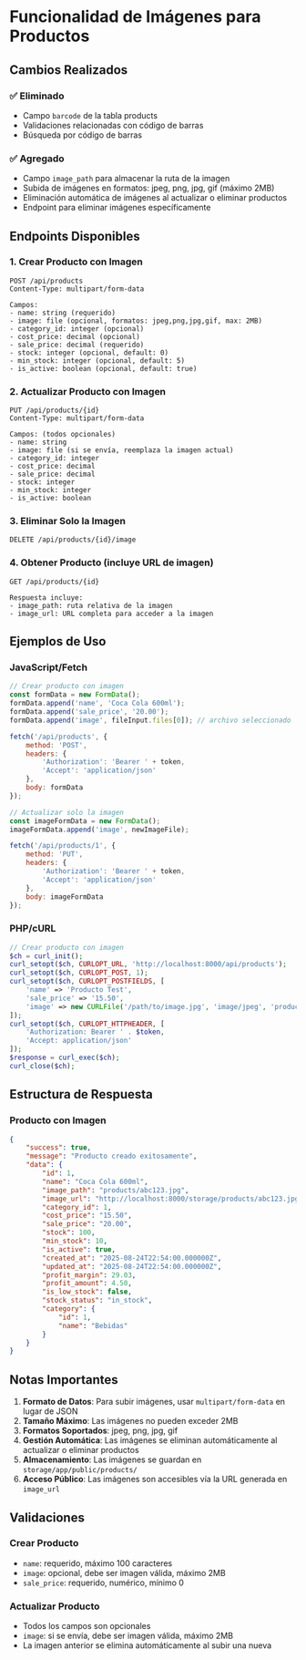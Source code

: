 # Funcionalidad de Imágenes para Productos

## Cambios Realizados

### ✅ Eliminado
- Campo `barcode` de la tabla products
- Validaciones relacionadas con código de barras
- Búsqueda por código de barras

### ✅ Agregado
- Campo `image_path` para almacenar la ruta de la imagen
- Subida de imágenes en formatos: jpeg, png, jpg, gif (máximo 2MB)
- Eliminación automática de imágenes al actualizar o eliminar productos
- Endpoint para eliminar imágenes específicamente

## Endpoints Disponibles

### 1. Crear Producto con Imagen
```
POST /api/products
Content-Type: multipart/form-data

Campos:
- name: string (requerido)
- image: file (opcional, formatos: jpeg,png,jpg,gif, max: 2MB)
- category_id: integer (opcional)
- cost_price: decimal (opcional)
- sale_price: decimal (requerido)
- stock: integer (opcional, default: 0)
- min_stock: integer (opcional, default: 5)
- is_active: boolean (opcional, default: true)
```

### 2. Actualizar Producto con Imagen
```
PUT /api/products/{id}
Content-Type: multipart/form-data

Campos: (todos opcionales)
- name: string
- image: file (si se envía, reemplaza la imagen actual)
- category_id: integer
- cost_price: decimal
- sale_price: decimal
- stock: integer
- min_stock: integer
- is_active: boolean
```

### 3. Eliminar Solo la Imagen
```
DELETE /api/products/{id}/image
```

### 4. Obtener Producto (incluye URL de imagen)
```
GET /api/products/{id}

Respuesta incluye:
- image_path: ruta relativa de la imagen
- image_url: URL completa para acceder a la imagen
```

## Ejemplos de Uso

### JavaScript/Fetch
```javascript
// Crear producto con imagen
const formData = new FormData();
formData.append('name', 'Coca Cola 600ml');
formData.append('sale_price', '20.00');
formData.append('image', fileInput.files[0]); // archivo seleccionado

fetch('/api/products', {
    method: 'POST',
    headers: {
        'Authorization': 'Bearer ' + token,
        'Accept': 'application/json'
    },
    body: formData
});

// Actualizar solo la imagen
const imageFormData = new FormData();
imageFormData.append('image', newImageFile);

fetch('/api/products/1', {
    method: 'PUT',
    headers: {
        'Authorization': 'Bearer ' + token,
        'Accept': 'application/json'
    },
    body: imageFormData
});
```

### PHP/cURL
```php
// Crear producto con imagen
$ch = curl_init();
curl_setopt($ch, CURLOPT_URL, 'http://localhost:8000/api/products');
curl_setopt($ch, CURLOPT_POST, 1);
curl_setopt($ch, CURLOPT_POSTFIELDS, [
    'name' => 'Producto Test',
    'sale_price' => '15.50',
    'image' => new CURLFile('/path/to/image.jpg', 'image/jpeg', 'producto.jpg')
]);
curl_setopt($ch, CURLOPT_HTTPHEADER, [
    'Authorization: Bearer ' . $token,
    'Accept: application/json'
]);
$response = curl_exec($ch);
curl_close($ch);
```

## Estructura de Respuesta

### Producto con Imagen
```json
{
    "success": true,
    "message": "Producto creado exitosamente",
    "data": {
        "id": 1,
        "name": "Coca Cola 600ml",
        "image_path": "products/abc123.jpg",
        "image_url": "http://localhost:8000/storage/products/abc123.jpg",
        "category_id": 1,
        "cost_price": "15.50",
        "sale_price": "20.00",
        "stock": 100,
        "min_stock": 10,
        "is_active": true,
        "created_at": "2025-08-24T22:54:00.000000Z",
        "updated_at": "2025-08-24T22:54:00.000000Z",
        "profit_margin": 29.03,
        "profit_amount": 4.50,
        "is_low_stock": false,
        "stock_status": "in_stock",
        "category": {
            "id": 1,
            "name": "Bebidas"
        }
    }
}
```

## Notas Importantes

1. **Formato de Datos**: Para subir imágenes, usar `multipart/form-data` en lugar de JSON
2. **Tamaño Máximo**: Las imágenes no pueden exceder 2MB
3. **Formatos Soportados**: jpeg, png, jpg, gif
4. **Gestión Automática**: Las imágenes se eliminan automáticamente al actualizar o eliminar productos
5. **Almacenamiento**: Las imágenes se guardan en `storage/app/public/products/`
6. **Acceso Público**: Las imágenes son accesibles vía la URL generada en `image_url`

## Validaciones

### Crear Producto
- `name`: requerido, máximo 100 caracteres
- `image`: opcional, debe ser imagen válida, máximo 2MB
- `sale_price`: requerido, numérico, mínimo 0

### Actualizar Producto
- Todos los campos son opcionales
- `image`: si se envía, debe ser imagen válida, máximo 2MB
- La imagen anterior se elimina automáticamente al subir una nueva